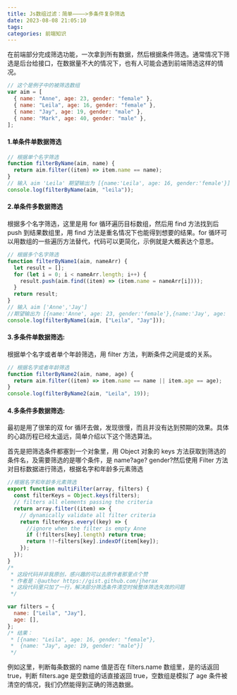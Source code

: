 ```yaml
---
title: Js数组过滤：简单————>多条件复杂筛选
date: 2023-08-08 21:05:10
tags:
categories: 前端知识
---
```


在前端部分完成筛选功能，一次拿到所有数据，然后根据条件筛选。通常情况下筛选是后台给接口，在数据量不大的情况下，也有人可能会遇到前端筛选这样的情况。

```javascript
// 这个是例子中的被筛选数组
var aim = [
  { name: "Anne", age: 23, gender: "female" },
  { name: "Leila", age: 16, gender: "female" },
  { name: "Jay", age: 19, gender: "male" },
  { name: "Mark", age: 40, gender: "male" },
];
```

#### 1.单条件单数据筛选

```javascript
// 根据单个名字筛选
function filterByName(aim, name) {
  return aim.filter((item) => item.name == name);
}
// 输入 aim 'Leila' 期望输出为 [{name:'Leila', age: 16, gender:'female'}]
console.log(filterByName(aim, "leila"));
```

#### 2.单条件多数据筛选

根据多个名字筛选，这里是用 for 循环遍历目标数组，然后用 find 方法找到后 push 到结果数组里，用 find 方法是重名情况下也能得到想要的结果。for 循环可以用数组的一些遍历方法替代，代码可以更简化，示例就是大概表达个意思。

```javascript
// 根据多个名字筛选
function filterByName1(aim, nameArr) {
  let result = [];
  for (let i = 0; i < nameArr.length; i++) {
    result.push(aim.find((item) => (item.name = nameArr[i])));
  }
  return result;
}
// 输入 aim ['Anne','Jay']
//期望输出为 [{name:'Anne', age: 23, gender:'female'},{name:'Jay', age: 19, gender:'male'}]
console.log(filterByName1(aim, ["Leila", "Jay"]));
```

#### 3.多条件单数据筛选:

根据单个名字或者单个年龄筛选，用 filter 方法，判断条件之间是或的关系。

```javascript
// 根据名字或者年龄筛选
function filterByName2(aim, name, age) {
  return aim.filter((item) => item.name == name || item.age == age);
}
console.log(filterByName2(aim, "Leila", 19));
```

#### 4.多条件多数据筛选:

最初是用了很笨的双 for 循环去做，发现很慢，而且并没有达到预期的效果。具体的心路历程已经太遥远，简单介绍以下这个筛选算法。

首先是把筛选条件都塞到一个对象里，用 Object 对象的 keys 方法获取到筛选的条件名，及需要筛选的是哪个条件，是 name?age? gender?然后使用 Filter 方法对目标数据进行筛选，根据名字和年龄多元素筛选

```javascript
//根据名字和年龄多元素筛选
export function multiFilter(array, filters) {
  const filterKeys = Object.keys(filters);
  // filters all elements passing the criteria
  return array.filter((item) => {
    // dynamically validate all filter criteria
    return filterKeys.every((key) => {
      //ignore when the filter is empty Anne
      if (!filters[key].length) return true;
      return !!~filters[key].indexOf(item[key]);
    });
  });
}
/*
 * 这段代码并非我原创，感兴趣的可以去原作者那里点个赞
 * 作者是：@author https://gist.github.com/jherax
 * 这段代码里只加了一行，解决部分筛选条件清空时候整体筛选失效的问题
 */

var filters = {
  name: ["Leila", "Jay"],
  age: [],
};
/* 结果：
 * [{name: "Leila", age: 16, gender: "female"},
 *  {name: "Jay", age: 19, gender: "male"}]
 */
```

例如这里，判断每条数据的 name 值是否在 filters.name 数组里，是的话返回 true，判断 filters.age 是空数组的话直接返回 true，空数组是模拟了 age 条件被清空的情况，我们仍然能得到正确的筛选数据。
